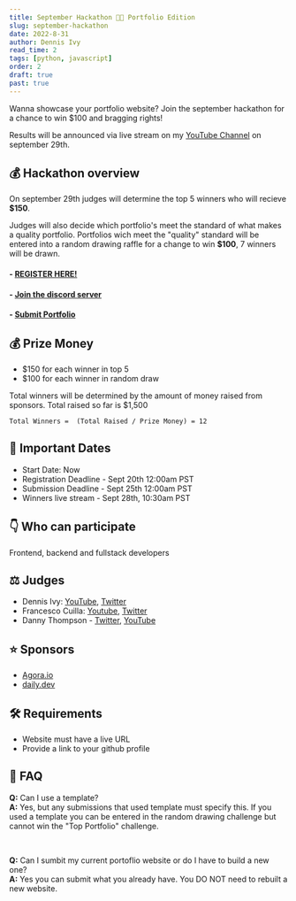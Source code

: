 ```yaml
---
title: September Hackathon 🍁🍂 Portfolio Edition
slug: september-hackathon
date: 2022-8-31
author: Dennis Ivy
read_time: 2
tags: [python, javascript]
order: 2
draft: true
past: true
---
```



Wanna showcase your portfolio website? Join the september hackathon for a chance to win $100 and bragging rights!

Results will be announced via live stream on my [YouTube Channel](https://www.youtube.com/watch?v=X2473En3h_o) on september 29th.


## 💰 Hackathon overview

On september 29th judges will determine the top 5 winners who will recieve **$150**. 

Judges will also decide which portfolio's meet the standard of what makes a quality portfolio. Portfolios wich meet the "quality" standard will be entered into a random drawing raffle for a change to win **$100**, 7 winners will be drawn.

#### - <a href="https://forms.gle/jb6RzZx82kPvXmud8" target="_blank">REGISTER HERE!</a>

#### - <a href="https://discord.gg/JF6M722Tkt" target="_blank">Join the discord server</a>
#### - <a href="https://forms.gle/ZJAzcpUfjES7hsk59" target="_blank"> Submit Portfolio</a>

## 💰 Prize Money

- $150 for each winner in top 5
- $100 for each winner in random draw

Total winners will be determined by the amount of money raised from sponsors. Total raised so far is $1,500

```
Total Winners =  (Total Raised / Prize Money) = 12
```

## 📆 Important Dates

- Start Date: Now
- Registration Deadline - Sept 20th 12:00am PST
- Submission Deadline - Sept 25th 12:00am PST
- Winners live stream - Sept 28th, 10:30am PST
  
## 👇 Who can participate

Frontend, backend and fullstack developers


## ‍⚖️ Judges
<!-- - Tadas Petra: [YouTube](https://www.youtube.com/c/TadasPetra), [Twitter](https://twitter.com/tadaspetra) -->
- Dennis Ivy: [YouTube](https://www.youtube.com/c/dennisivy), [Twitter](https://twitter.com/dennisivy11)
- Francesco Cuilla: [Youtube](https://www.youtube.com/c/FrancescoCiulla), [Twitter](https://twitter.com/FrancescoCiull4)
- Danny Thompson - [Twitter](https://twitter.com/DThompsonDev ), [YouTube](https://www.youtube.com/c/DThompsonDev)
## ⭐ Sponsors
- [Agora.io](https://www.agora.io/en/)
- [daily.dev](https://daily.dev/)

## 🛠️ Requirements
- Website must have a live URL
- Provide a link to your github profile

## 🤔 FAQ

**Q:** Can I use a template?
<br>
**A:** Yes, but any submissions that used template must specify this. If you used a template you can be entered in the random drawing challenge but cannot win the "Top Portfolio" challenge.

<br>

**Q:** Can I sumbit my current portoflio website or do I have to build a new one?
<br>
**A:** Yes you can submit what you already have. You DO NOT need to rebuilt a new website.
